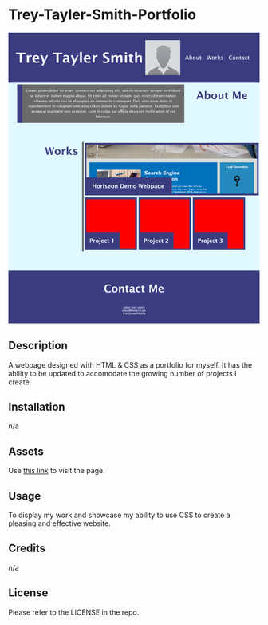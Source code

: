 # Trey-Tayler-Smith-Portfolio


<img src = "./assets/images/Site-screenshot.png" width = "800" alt = "Screen Capture of Site">

## Description

A webpage designed with HTML & CSS as a portfolio for myself. It has the ability to be updated to accomodate the growing number of projects I create.

## Installation
n/a

## Assets
Use [this link](https://treytaylersmith.github.io/Trey-Tayler-Smith-Portfolio/) to visit the page.

## Usage

To display my work and showcase my ability to use CSS to create a pleasing and effective website.

## Credits
n/a

## License

Please refer to the LICENSE in the repo.
